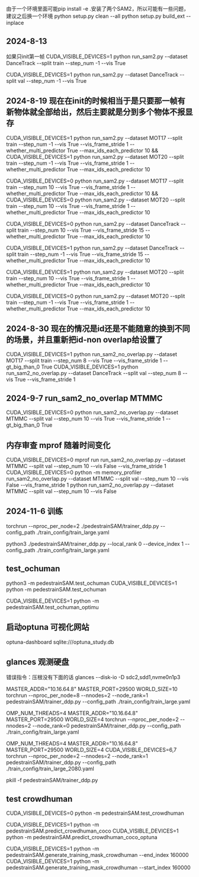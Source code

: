 由于一个环境里面可能pip install -e .安装了两个SAM2，所以可能有一些问题，建议之后换一个环境
python setup.py clean --all
python setup.py build_ext --inplace 

## 2024-8-13
如果只init第一帧
CUDA_VISIBLE_DEVICES=1 python run_sam2.py --dataset DanceTrack --split train --step_num -1 --vis True

CUDA_VISIBLE_DEVICES=1 python run_sam2.py --dataset DanceTrack --split val --step_num -1 --vis True

## 2024-8-19 现在在init的时候相当于是只要那一帧有新物体就全部给出，然后主要就是分到多个物体不报显存
CUDA_VISIBLE_DEVICES=1 python run_sam2.py --dataset MOT17 --split train --step_num -1 --vis True --vis_frame_stride 1 --whether_multi_predictor True --max_ids_each_predictor 10 && CUDA_VISIBLE_DEVICES=1 python run_sam2.py --dataset MOT20 --split train --step_num -1 --vis True --vis_frame_stride 1 --whether_multi_predictor True --max_ids_each_predictor 10

CUDA_VISIBLE_DEVICES=0 python run_sam2.py --dataset MOT17 --split train --step_num 10 --vis True --vis_frame_stride 1 --whether_multi_predictor True --max_ids_each_predictor 10 && CUDA_VISIBLE_DEVICES=0 python run_sam2.py --dataset MOT20 --split train --step_num 10 --vis True --vis_frame_stride 1 --whether_multi_predictor True --max_ids_each_predictor 10

CUDA_VISIBLE_DEVICES=0 python run_sam2.py --dataset DanceTrack --split train --step_num 10 --vis True --vis_frame_stride 15 --whether_multi_predictor True --max_ids_each_predictor 10

CUDA_VISIBLE_DEVICES=1 python run_sam2.py --dataset DanceTrack --split train --step_num -1 --vis True --vis_frame_stride 15 --whether_multi_predictor True --max_ids_each_predictor 10

CUDA_VISIBLE_DEVICES=1 python run_sam2.py --dataset MOT20 --split train --step_num 10 --vis True --vis_frame_stride 1 --whether_multi_predictor True --max_ids_each_predictor 10

CUDA_VISIBLE_DEVICES=0 python run_sam2.py --dataset MOT20 --split train --step_num -1 --vis True --vis_frame_stride 1 --whether_multi_predictor True --max_ids_each_predictor 10

## 2024-8-30 现在的情况是id还是不能随意的换到不同的场景，并且重新把id-non overlap给设置了
CUDA_VISIBLE_DEVICES=1 python run_sam2_no_overlap.py --dataset MOT17 --split train --step_num 8 --vis True --vis_frame_stride 1 --gt_big_than_0 True
CUDA_VISIBLE_DEVICES=1 python run_sam2_no_overlap.py --dataset DanceTrack --split val --step_num 8 --vis True --vis_frame_stride 1

## 2024-9-7 run_sam2_no_overlap MTMMC

CUDA_VISIBLE_DEVICES=0 python run_sam2_no_overlap.py --dataset MTMMC --split val --step_num 10 --vis True --vis_frame_stride 1 --gt_big_than_0 True

## 内存审查 mprof 随着时间变化
CUDA_VISIBLE_DEVICES=0 mprof run run_sam2_no_overlap.py --dataset MTMMC --split val --step_num 10 --vis False --vis_frame_stride 1
CUDA_VISIBLE_DEVICES=0 python -m memory_profiler run_sam2_no_overlap.py --dataset MTMMC --split val --step_num 10 --vis False --vis_frame_stride 1
python run_sam2_no_overlap.py --dataset MTMMC --split val --step_num 10 --vis False

## 2024-11-6 训练
torchrun --nproc_per_node=2 ./pedestrainSAM/trainer_ddp.py --config_path ./train_config/train_large.yaml

python3 ./pedestrainSAM/trainer_ddp.py --local_rank 0 --device_index 1 --config_path ./train_config/train_large.yaml

## test_ochuman
python3 -m pedestrainSAM.test_ochuman
CUDA_VISIBLE_DEVICES=1 python -m pedestrainSAM.test_ochuman

CUDA_VISIBLE_DEVICES=1 python -m pedestrainSAM.test_ochuman_optimu


## 启动optuna 可视化网站
optuna-dashboard sqlite:///optuna_study.db

## glances 观测硬盘
错误指令：压根没有下面的话
glances --disk-io -D sdc2,sdd1,nvme0n1p3




MASTER_ADDR="10.16.64.8" MASTER_PORT=29500 WORLD_SIZE=10 torchrun --nproc_per_node=8 --nnodes=2 --node_rank=1 pedestrainSAM/trainer_ddp.py --config_path ./train_config/train_large.yaml


OMP_NUM_THREADS=4 MASTER_ADDR="10.16.64.8" MASTER_PORT=29500 WORLD_SIZE=4 torchrun --nproc_per_node=2 --nnodes=2 --node_rank=0  pedestrainSAM/trainer_ddp.py --config_path ./train_config/train_large.yaml

OMP_NUM_THREADS=4 MASTER_ADDR="10.16.64.8" MASTER_PORT=29500 WORLD_SIZE=4 CUDA_VISIBLE_DEVICES=6,7 torchrun --nproc_per_node=2 --nnodes=2 --node_rank=1 pedestrainSAM/trainer_ddp.py --config_path ./train_config/train_large_2080.yaml

pkill -f pedestrainSAM/trainer_ddp.py

## test crowdhuman
CUDA_VISIBLE_DEVICES=0 python -m pedestrainSAM.test_crowdhuman

CUDA_VISIBLE_DEVICES=1 python -m pedestrainSAM.predict_crowdhuman_coco
CUDA_VISIBLE_DEVICES=1 python -m pedestrainSAM.predict_crowdhuman_coco_optuna

CUDA_VISIBLE_DEVICES=1 python -m pedestrainSAM.generate_training_mask_crowdhuman --end_index 160000
CUDA_VISIBLE_DEVICES=1 python -m pedestrainSAM.generate_training_mask_crowdhuman --start_index 160000
```